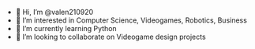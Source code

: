 - 👋 Hi, I’m @valen210920
- 👀 I’m interested in Computer Science, Videogames, Robotics, Business
- 🌱 I’m currently learning Python
- 💞️ I’m looking to collaborate on Videogame design projects

<!---
valen210920/valen210920 is a ✨ special ✨ repository because its `README.md` (this file) appears on your GitHub profile.
You can click the Preview link to take a look at your changes.
--->
